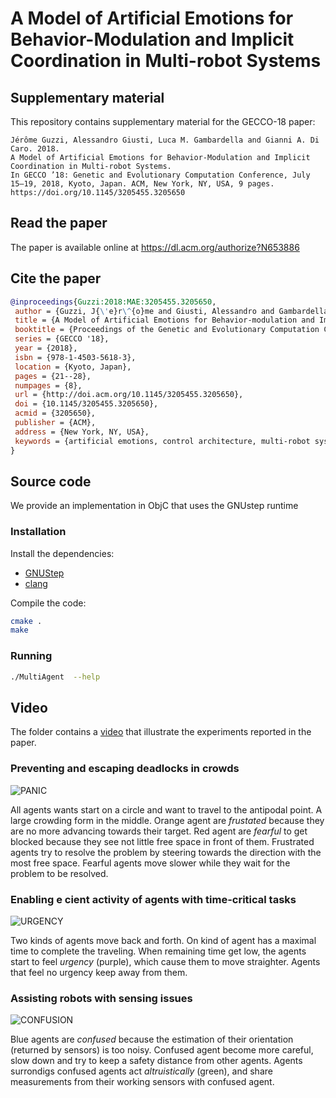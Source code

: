 # A Model of Artificial Emotions for Behavior-Modulation and Implicit Coordination in Multi-robot Systems
## Supplementary material


This repository contains supplementary material for the GECCO-18 paper:

```
Jérôme Guzzi, Alessandro Giusti, Luca M. Gambardella and Gianni A. Di Caro. 2018. 
A Model of Artificial Emotions for Behavior-Modulation and Implicit Coordination in Multi-robot Systems. 
In GECCO ’18: Genetic and Evolutionary Computation Conference, July 15–19, 2018, Kyoto, Japan. ACM, New York, NY, USA, 9 pages. 
https://doi.org/10.1145/3205455.3205650
```

## Read the paper

The paper is available online at https://dl.acm.org/authorize?N653886

## Cite the paper

```bibtex
@inproceedings{Guzzi:2018:MAE:3205455.3205650,
 author = {Guzzi, J{\'e}r\^{o}me and Giusti, Alessandro and Gambardella, Luca M. and Di Caro, Gianni A.},
 title = {A Model of Artificial Emotions for Behavior-modulation and Implicit Coordination in Multi-robot Systems},
 booktitle = {Proceedings of the Genetic and Evolutionary Computation Conference},
 series = {GECCO '18},
 year = {2018},
 isbn = {978-1-4503-5618-3},
 location = {Kyoto, Japan},
 pages = {21--28},
 numpages = {8},
 url = {http://doi.acm.org/10.1145/3205455.3205650},
 doi = {10.1145/3205455.3205650},
 acmid = {3205650},
 publisher = {ACM},
 address = {New York, NY, USA},
 keywords = {artificial emotions, control architecture, multi-robot system},
} 
```

## Source code

We provide an implementation in ObjC that uses the GNUstep runtime

### Installation

Install the dependencies:
  - [GNUStep](http://www.gnustep.org)
  - [clang](https://clang.llvm.org)

Compile the code:
```bash
cmake .
make
```

### Running
```bash
./MultiAgent  --help
```

## Video

The folder contains a [video](https://raw.githubusercontent.com/jeguzzi/artificial-emotions/master/video/video.mov) that illustrate the experiments reported in the paper.

### Preventing and escaping deadlocks in crowds


![PANIC](https://raw.githubusercontent.com/jeguzzi/artificial-emotions/master/video/panic.png)


All agents wants start on a circle and want to travel to the antipodal point. A large crowding form in the middle. Orange agent are _frustated_ because they are no more advancing towards their target. Red agent are _fearful_ to get blocked because they see not little free space in front of them. Frustrated agents try to resolve the problem by steering towards the direction with the most free space. Fearful agents move slower while they wait for the problem to be resolved.

### Enabling e cient activity of agents with time-critical tasks

![URGENCY](https://raw.githubusercontent.com/jeguzzi/artificial-emotions/master/video/urgency.png)

Two kinds of agents move back and forth. On kind of agent has a maximal time to complete the traveling. When remaining time get low, the agents start to feel _urgency_ (purple), which cause them to move straighter. Agents that feel no urgency keep away from them.

### Assisting robots with sensing issues

![CONFUSION](https://raw.githubusercontent.com/jeguzzi/artificial-emotions/master/video/confusion.png)

  Blue agents are _confused_ because the estimation of their orientation (returned by sensors) is too noisy.
  Confused agent become more careful, slow down and try to keep a safety distance from other agents.
  Agents surrondigs confused agents act _altruistically_ (green), and share measurements from their working sensors with confused agent.
